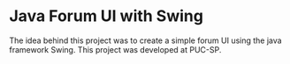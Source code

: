 # Java Forum UI with Swing
The idea behind this project was to create a simple forum UI using the java framework Swing. 
This project was developed at PUC-SP.
